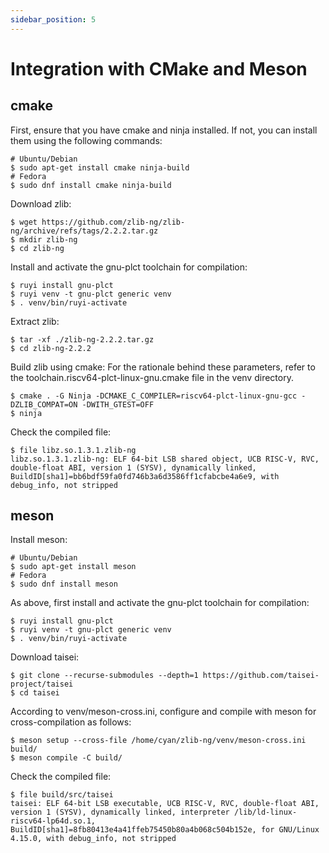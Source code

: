 ```yaml
---
sidebar_position: 5
---
```


# Integration with CMake and Meson

## cmake

First, ensure that you have cmake and ninja installed. If not, you can install them using the following commands:

```shell
# Ubuntu/Debian
$ sudo apt-get install cmake ninja-build
# Fedora
$ sudo dnf install cmake ninja-build
```

Download zlib:

```shell
$ wget https://github.com/zlib-ng/zlib-ng/archive/refs/tags/2.2.2.tar.gz
$ mkdir zlib-ng
$ cd zlib-ng
```

Install and activate the gnu-plct toolchain for compilation:

```shell
$ ruyi install gnu-plct
$ ruyi venv -t gnu-plct generic venv
$ . venv/bin/ruyi-activate
```

Extract zlib:

```shell
$ tar -xf ./zlib-ng-2.2.2.tar.gz
$ cd zlib-ng-2.2.2
```

Build zlib using cmake:
For the rationale behind these parameters, refer to the toolchain.riscv64-plct-linux-gnu.cmake file in the venv directory.

```shell
$ cmake . -G Ninja -DCMAKE_C_COMPILER=riscv64-plct-linux-gnu-gcc -DZLIB_COMPAT=ON -DWITH_GTEST=OFF
$ ninja
```

Check the compiled file:
```shell
$ file libz.so.1.3.1.zlib-ng 
libz.so.1.3.1.zlib-ng: ELF 64-bit LSB shared object, UCB RISC-V, RVC, double-float ABI, version 1 (SYSV), dynamically linked, BuildID[sha1]=bb6bdf59fa0fd746b3a6d3586ff1cfabcbe4a6e9, with debug_info, not stripped
```

## meson

Install meson:

```shell
# Ubuntu/Debian
$ sudo apt-get install meson
# Fedora
$ sudo dnf install meson
```

As above, first install and activate the gnu-plct toolchain for compilation:

```shell
$ ruyi install gnu-plct
$ ruyi venv -t gnu-plct generic venv
$ . venv/bin/ruyi-activate
```

Download taisei:

```shell
$ git clone --recurse-submodules --depth=1 https://github.com/taisei-project/taisei
$ cd taisei
```

According to venv/meson-cross.ini, configure and compile with meson for cross-compilation as follows:

```shell
$ meson setup --cross-file /home/cyan/zlib-ng/venv/meson-cross.ini build/
$ meson compile -C build/
```

Check the compiled file:

```shell
$ file build/src/taisei
taisei: ELF 64-bit LSB executable, UCB RISC-V, RVC, double-float ABI, version 1 (SYSV), dynamically linked, interpreter /lib/ld-linux-riscv64-lp64d.so.1, BuildID[sha1]=8fb80413e4a41ffeb75450b80a4b068c504b152e, for GNU/Linux 4.15.0, with debug_info, not stripped
```